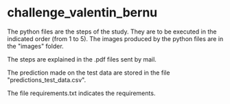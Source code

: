 # challenge_valentin_bernu

The python files are the steps of the study. 
They are to be executed in the indicated order (from 1 to 5). 
The images produced by the python files are in the "images" folder.

The steps are explained in the .pdf files sent by mail. 

The prediction made on the test data are stored in the file "predictions_test_data.csv".

The file requirements.txt indicates the requirements. 
